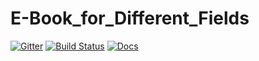 # E-Book_for_Different_Fields

[![Gitter](https://badges.gitter.im/geeeeeeeeek/WeChatLuckyMoney.svg)](https://gitter.im/geeeeeeeeek/WeChatLuckyMoney?utm_source=badge&utm_medium=badge&utm_campaign=pr-badge&utm_content=body_badge)  [![Build Status](https://travis-ci.org/geeeeeeeeek/WeChatLuckyMoney.svg?branch=stable)](https://travis-ci.org/geeeeeeeeek/WeChatLuckyMoney) [![Docs](https://img.shields.io/badge/文档-中文-blue.svg)](https://github.com/geeeeeeeeek/WeChatLuckyMoney/blob/stable/README.md)
